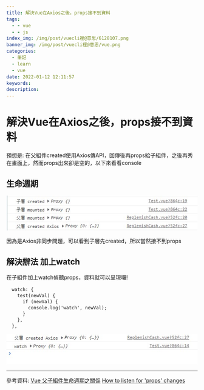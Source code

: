 ```yaml
---
title: 解決Vue在Axios之後，props接不到資料
tags:
  - - vue
  - - js
index_img: /img/post/vuecli裡@意思/6128107.png
banner_img: /img/post/vuecli裡@意思/vue.png
categories:
  - 筆記
  - learn
  - vue
date: 2022-01-12 12:11:57
keywords:
description:
---
```



# 解決Vue在Axios之後，props接不到資料

預想是: 在父組件created使用Axios傳API，回傳後再props給子組件，之後再秀在畫面上，然而props出來卻是空的，以下來看看console

## 生命週期
![子層找不到](/img/post/vueProps接不到資料/console1.jpg)

因為是Axios非同步問題，可以看到子層先created，所以當然接不到props

## 解決辦法 加上watch

在子組件加上watch偵聽props，資料就可以呈現囉!

```vue
  watch: {
    test(newVal) {
      if (newVal) {
        console.log('watch', newVal);
      }
    },
  },

```

![watch](/img/post/vueProps接不到資料/console2.jpg)




  ------
  
  參考資料: 
  [Vue 父子組件生命週期之關係](https://medium.com/@seed45699/vue-%E9%9D%9E%E5%90%8C%E6%AD%A5%E8%99%95%E7%90%86%E5%92%8C%E7%88%B6%E5%AD%90%E7%B5%84%E4%BB%B6%E7%94%9F%E5%91%BD%E9%80%B1%E6%9C%9F%E4%B9%8B%E9%97%9C%E4%BF%82-5bd5fea513c6)
  [How to listen for 'props' changes](https://stackoverflow.com/questions/44584292/how-to-listen-for-props-changes)

